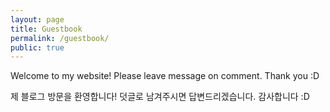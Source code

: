 ```yaml
---
layout: page
title: Guestbook
permalink: /guestbook/
public: true
---
```


Welcome to my website! Please leave message on comment. Thank you :D

제 블로그 방문을 환영합니다! 덧글로 남겨주시면 답변드리겠습니다. 감사합니다 :D
